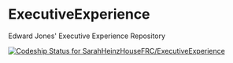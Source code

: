 ExecutiveExperience
===================

Edward Jones' Executive Experience Repository

[ ![Codeship Status for SarahHeinzHouseFRC/ExecutiveExperience](https://www.codeship.io/projects/4393c770-1fd7-0132-1d00-32ed9557f453/status)](https://www.codeship.io/projects/35802)